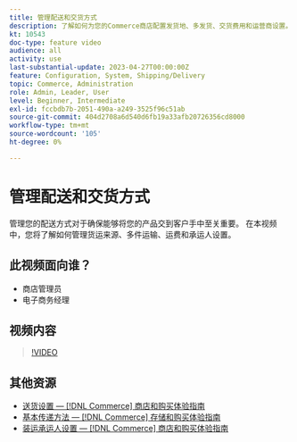 ```yaml
---
title: 管理配送和交货方式
description: 了解如何为您的Commerce商店配置发货地、多发货、交货费用和运营商设置。
kt: 10543
doc-type: feature video
audience: all
activity: use
last-substantial-update: 2023-04-27T00:00:00Z
feature: Configuration, System, Shipping/Delivery
topic: Commerce, Administration
role: Admin, Leader, User
level: Beginner, Intermediate
exl-id: fccbdb7b-2051-490a-a249-3525f96c51ab
source-git-commit: 404d2708a6d540d6fb19a33afb20726356cd8000
workflow-type: tm+mt
source-wordcount: '105'
ht-degree: 0%

---
```


# 管理配送和交货方式

管理您的配送方式对于确保能够将您的产品交到客户手中至关重要。 在本视频中，您将了解如何管理货运来源、多件运输、运费和承运人设置。

## 此视频面向谁？

- 商店管理员
- 电子商务经理

## 视频内容

>[!VIDEO](https://video.tv.adobe.com/v/3410205?quality=12&learn=on&captions=chi_hans)

## 其他资源

- [送货设置 —  [!DNL Commerce] 商店和购买体验指南](https://experienceleague.adobe.com/docs/commerce-admin/stores-sales/delivery/shipping-settings.html?lang=zh-Hans)
- [基本传递方法 —  [!DNL Commerce] 存储和购买体验指南](https://experienceleague.adobe.com/docs/commerce-admin/stores-sales/delivery/delivery.html?lang=zh-Hans#basic-delivery-methods)
- [装运承运人设置 —  [!DNL Commerce] 商店和购买体验指南](https://experienceleague.adobe.com/docs/commerce-admin/stores-sales/delivery/shipping-carriers/carriers.html?lang=zh-Hans)
